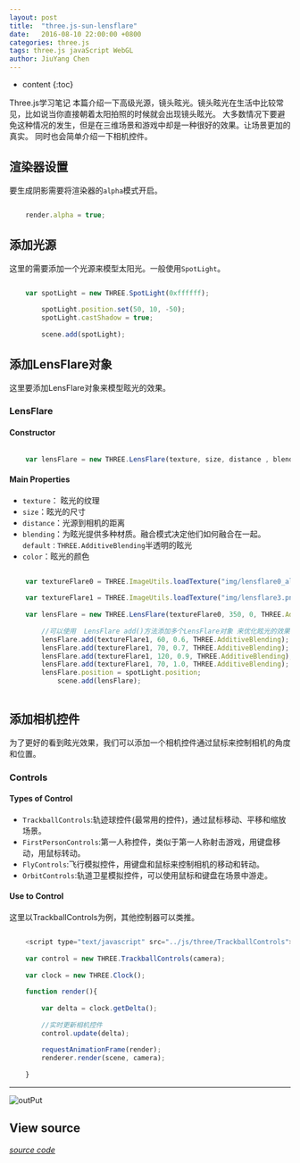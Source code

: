 ```yaml
---
layout: post
title:  "three.js-sun-lensflare"
date:   2016-08-10 22:00:00 +0800
categories: three.js
tags: three.js javaScript WebGL
author: JiuYang Chen
---
```


* content
{:toc}

Three.js学习笔记 本篇介绍一下高级光源，镜头眩光。镜头眩光在生活中比较常见，比如说当你直接朝着太阳拍照的时候就会出现镜头眩光。
大多数情况下要避免这种情况的发生，但是在三维场景和游戏中却是一种很好的效果。让场景更加的真实。
同时也会简单介绍一下相机控件。



## 渲染器设置

要生成阴影需要将渲染器的`alpha`模式开启。

```js

    render.alpha = true;

```


## 添加光源

这里的需要添加一个光源来模型太阳光。一般使用`SpotLight`。

```js

    var spotLight = new THREE.SpotLight(0xffffff);  
    
        spotLight.position.set(50, 10, -50);  
        spotLight.castShadow = true; 
        
        scene.add(spotLight);  

```

## 添加LensFlare对象

这里要添加LensFlare对象来模型眩光的效果。

### LensFlare

#### Constructor

```js

    var lensFlare = new THREE.LensFlare(texture, size, distance , blending, color);  

```

#### Main Properties

* `texture`： 眩光的纹理 
* `size`：眩光的尺寸 
* `distance`：光源到相机的距离
* `blending`：为眩光提供多种材质。融合模式决定他们如何融合在一起。`default：THREE.AdditiveBlending`半透明的眩光
* `color`：眩光的颜色


```js
 
    var textureFlare0 = THREE.ImageUtils.loadTexture("img/lensflare0_alpha.png"); 
     
    var textureFlare1 = THREE.ImageUtils.loadTexture("img/lensflare3.png");  
    
    var lensFlare = new THREE.LensFlare(textureFlare0, 350, 0, THREE.AdditiveBlending, new THREE.Color(0xffffff));
    
        //可以使用  LensFlare add()方法添加多个LensFlare对象 来优化眩光的效果
        lensFlare.add(textureFlare1, 60, 0.6, THREE.AdditiveBlending);  
        lensFlare.add(textureFlare1, 70, 0.7, THREE.AdditiveBlending);  
        lensFlare.add(textureFlare1, 120, 0.9, THREE.AdditiveBlending);  
        lensFlare.add(textureFlare1, 70, 1.0, THREE.AdditiveBlending);  
        lensFlare.position = spotLight.position;  
            scene.add(lensFlare);  
 
```
 
## 添加相机控件
为了更好的看到眩光效果，我们可以添加一个相机控件通过鼠标来控制相机的角度和位置。
 
### Controls

#### Types of Control

* `TrackballControls`:轨迹球控件(最常用的控件)，通过鼠标移动、平移和缩放场景。
* `FirstPersonControls`:第一人称控件，类似于第一人称射击游戏，用键盘移动，用鼠标转动。  
* `FlyControls`:飞行模拟控件，用键盘和鼠标来控制相机的移动和转动。 
* `OrbitControls`:轨道卫星模拟控件，可以使用鼠标和键盘在场景中游走。

#### Use to Control

这里以TrackballControls为例，其他控制器可以类推。

```js

    <script type="text/javascript" src="../js/three/TrackballControls"></script>
    
    var control = new THREE.TrackballControls(camera);
    
    var clock = new THREE.Clock();
    
    function render(){
        
        var delta = clock.getDelta();
        
        //实时更新相机控件
        control.update(delta);
        
        requestAnimationFrame(render);
		renderer.render(scene, camera);
    
    }


```

 ***
![outPut](http://ww3.sinaimg.cn/mw690/c584f169gw1f6ppjjv9o7j20c00c1t8w.jpg)
 
## View source
 
 *[source code](https://github.com/Chenjy1225/Chenjy1225.github.io/blob/master/source/three-sun-lensflare.html)*
